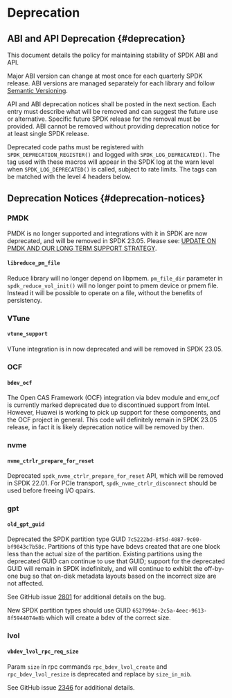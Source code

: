 # Deprecation

## ABI and API Deprecation {#deprecation}

This document details the policy for maintaining stability of SPDK ABI and API.

Major ABI version can change at most once for each quarterly SPDK release.
ABI versions are managed separately for each library and follow [Semantic Versioning](https://semver.org/).

API and ABI deprecation notices shall be posted in the next section.
Each entry must describe what will be removed and can suggest the future use or alternative.
Specific future SPDK release for the removal must be provided.
ABI cannot be removed without providing deprecation notice for at least single SPDK release.

Deprecated code paths must be registered with `SPDK_DEPRECATION_REGISTER()` and logged with
`SPDK_LOG_DEPRECATED()`. The tag used with these macros will appear in the SPDK
log at the warn level when `SPDK_LOG_DEPRECATED()` is called, subject to rate limits.
The tags can be matched with the level 4 headers below.

## Deprecation Notices {#deprecation-notices}

### PMDK

PMDK is no longer supported and integrations with it in SPDK are now deprecated, and will be removed in SPDK 23.05.
Please see: [UPDATE ON PMDK AND OUR LONG TERM SUPPORT STRATEGY](https://pmem.io/blog/2022/11/update-on-pmdk-and-our-long-term-support-strategy/).

#### `libreduce_pm_file`

Reduce library will no longer depend on libpmem. `pm_file_dir` parameter in `spdk_reduce_vol_init()`
will no longer point to pmem device or pmem file. Instead it will be possible to operate on a file,
without the benefits of persistency.

### VTune

#### `vtune_support`

VTune integration is in now deprecated and will be removed in SPDK 23.05.

### OCF

#### `bdev_ocf`

The Open CAS Framework (OCF) integration via bdev module and env_ocf is currently marked
deprecated due to discontinued support from Intel. However, Huawei is working to pick up
support for these components, and the OCF project in general. This code will definitely
remain in SPDK 23.05 release, in fact it is likely deprecation notice will be removed by
then.

### nvme

#### `nvme_ctrlr_prepare_for_reset`

Deprecated `spdk_nvme_ctrlr_prepare_for_reset` API, which will be removed in SPDK 22.01.
For PCIe transport, `spdk_nvme_ctrlr_disconnect` should be used before freeing I/O qpairs.

### gpt

#### `old_gpt_guid`

Deprecated the SPDK partition type GUID `7c5222bd-8f5d-4087-9c00-bf9843c7b58c`. Partitions of this
type have bdevs created that are one block less than the actual size of the partition. Existing
partitions using the deprecated GUID can continue to use that GUID; support for the deprecated GUID
will remain in SPDK indefinitely, and will continue to exhibit the off-by-one bug so that on-disk
metadata layouts based on the incorrect size are not affected.

See GitHub issue [2801](https://github.com/spdk/spdk/issues/2801) for additional details on the bug.

New SPDK partition types should use GUID `6527994e-2c5a-4eec-9613-8f5944074e8b` which will create
a bdev of the correct size.

### lvol

#### `vbdev_lvol_rpc_req_size`

Param `size` in rpc commands `rpc_bdev_lvol_create` and `rpc_bdev_lvol_resize` is deprecated and
replace by `size_in_mib`.

See GitHub issue [2346](https://github.com/spdk/spdk/issues/2346) for additional details.
